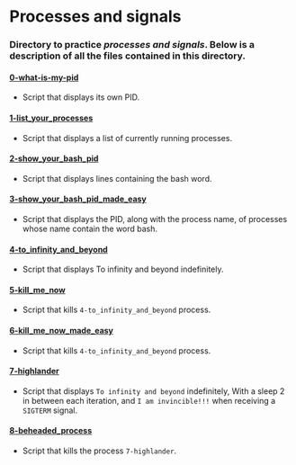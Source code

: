 # Processes and signals
### Directory to practice _processes and signals_. Below is a description of all the files contained in this directory.

#### [0-what-is-my-pid](./0-what-is-my-pid)
* Script that displays its own PID.

#### [1-list_your_processes](./1-list_your_processes)
* Script that displays a list of currently running processes.

#### [2-show_your_bash_pid](./2-show_your_bash_pid)
* Script that displays lines containing the bash word.

#### [3-show_your_bash_pid_made_easy](./3-show_your_bash_pid_made_easy)
* Script that displays the PID, along with the process name, of processes whose name contain the word bash.

#### [4-to_infinity_and_beyond](./4-to_infinity_and_beyond)
* Script that displays To infinity and beyond indefinitely.

#### [5-kill_me_now](./5-kill_me_now)
* Script that kills `4-to_infinity_and_beyond` process.

#### [6-kill_me_now_made_easy](./6-kill_me_now_made_easy)
* Script that kills `4-to_infinity_and_beyond` process.

#### [7-highlander](./7-highlander)
* Script that displays `To infinity and beyond` indefinitely, With a sleep 2 in between each iteration, and `I am invincible!!!` when receiving a `SIGTERM` signal.

#### [8-beheaded_process](./8-beheaded_process)
* Script that kills the process `7-highlander`.
